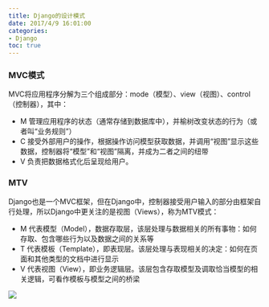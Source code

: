 ```yaml
---
title: Django的设计模式
date: 2017/4/9 16:01:00
categories:
- Django
toc: true
---
```


### MVC模式
MVC将应用程序分解为三个组成部分：mode（模型）、view（视图）、control（控制器），其中：
- M 管理应用程序的状态（通常存储到数据库中），并榆树改变状态的行为（或者叫“业务规则”）
- C 接受外部用户的操作，根据操作访问模型获取数据，并调用“视图”显示这些数据，控制器将“模型”和“视图”隔离，并成为二者之间的纽带
- V 负责把数据格式化后呈现给用户。

### MTV
Django也是一个MVC框架，但在Django中，控制器接受用户输入的部分由框架自行处理，所以Django中更关注的是视图（Views），称为MTV模式：
- M 代表模型（Model），数据存取层，该层处理与数据相关的所有事物：如何存取、包含哪些行为以及数据之间的关系等
- T 代表模板（Template），即表现层。该层处理与表现相关的决定：如何在页面和其他类型的文档中进行显示
- V 代表视图（View），即业务逻辑层。该层包含存取模型及调取恰当模型的相关逻辑，可看作模板与模型之间的桥梁

![](https://darkreunion-1256611153.file.myqcloud.com/img/20190131201838.png)
